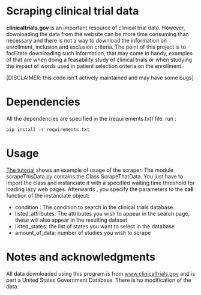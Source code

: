# Scraping clinical trial data

**clinicaltrials.gov** is an important resource of clinical trial data. However, downloading the data from the website can be more time consuming than necessary and there is not a way to download the information on enrollment, inclusion and exclusion criteria. The point of this project is to facilitate downloading such information, that may come in handy, examples of that are when doing a feasability study of clinical trials or when studying the impact of words used in patient selection criteria on the enrollment.

[DISCLAIMER: this code isn't actively maintained and may have some bugs] 
# Dependencies

All the dependencies are specified in the (requirements.txt) file.
run :


```
pip install -r requirements.txt 
```


# Usage

[The tutorial](Tutorial.ipynb) shows an example of usage of the scraper. The module scrapeThisData.py contains the Class ScrapeThatData. You just have to import the class and instanciate it with a specified waiting time threshold for loading lazy web pages. Afterwards , you specify the parameters to the __call__ function of the instanciate object:

 * condition : The condition to search in the clinical trials database
 * listed_attributes: The attributes you wish to appear in the search page, these will also appear in the resulting dataset
 * listed_states: the list of states you want to select in the database
 * amount_of_data: number of studies you wish to scrape
 
 
 
 # Notes and acknowledgments
 
 All data downloaded using this program is from www.clinicaltrials.gov and is part a United States Government Database.
 There is no modification of the data.
 
 
 
